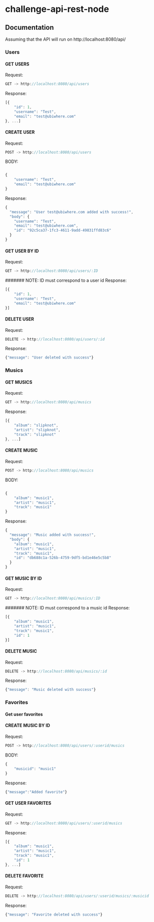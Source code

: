 # challenge-api-rest-node

## Documentation
Assuming that the API will run on http://localhost:8080/api/
### Users

#### GET USERS
Request: 
``` javascript
GET -> http://localhost:8080/api/users
```

Response: 
``` javascript
[{
    "id": 1,
    "username": "Test",
    "email": "test@ubiwhere.com"
}, ...]
```


#### CREATE USER
Request: 
``` javascript
POST -> http://localhost:8080/api/users
```
BODY:
``` javascript

{
    "username": "Test",
    "email": "test@ubiwhere.com"
}

```
Response: 
``` javascript
{
  "message": "User test@ubiwhere.com added with success!",
  "body": {
    "username": "Test",
    "email": "test@ubiwhere.com",
    "id": "92c5ca37-1fc3-4611-9add-49831ffd83c6"
  }
}
```

#### GET USER BY ID

Request: 
``` javascript
GET -> http://localhost:8080/api/users/:ID
```
####### NOTE: ID must correspond to a user id
Response: 
``` javascript
[{
    "id": 1,
    "username": "Test",
    "email": "test@ubiwhere.com"
}]
```
#### DELETE USER 

Request: 
``` javascript
DELETE -> http://localhost:8080/api/users/:id
```

Response: 
``` javascript
{"message": "User deleted with success"}
```

### Musics
#### GET MUSICS
Request: 
``` javascript
GET -> http://localhost:8080/api/musics
```

Response: 
``` javascript
[{
    "album": "slipknot",
    "artist": "slipknot",
    "track": "slipknot"
}, ...]
```


#### CREATE  MUSIC
Request: 
``` javascript
POST -> http://localhost:8080/api/musics
```
BODY:
``` javascript

{
    "album": "music1",
    "artist": "music1",
    "track": "music1"
}

```
Response: 
``` javascript
{
  "message": "Music added with success!",
  "body": {
    "album": "music1",
    "artist": "music1",
    "track": "music1",
    "id": "db688c1a-526b-4759-9df5-bd1e46e5c5b8"
  }
}
```

#### GET MUSIC BY ID

Request: 
``` javascript
GET -> http://localhost:8080/api/musics/:ID
```
####### NOTE: ID must correspond to a music id
Response: 
``` javascript
[{
    "album": "music1",
    "artist": "music1",
    "track": "music1",
    "id": 1
}]
```

#### DELETE MUSIC 

Request: 
``` javascript
DELETE -> http://localhost:8080/api/musics/:id
```

Response: 
``` javascript
{"message": "Music deleted with success"}
```

### Favorites
#### Get user favorites

#### CREATE MUSIC BY ID

Request: 
``` javascript
POST -> http://localhost:8080/api/users/:userid/musics
```

BODY:
``` javascript
{
    "musicid": "music1"
}
```

Response: 
``` javascript
{"message":"Added favorite"}
```

#### GET USER FAVORITES 

Request: 
``` javascript
GET -> http://localhost:8080/api/users/:userid/musics
```

Response: 
``` javascript
[{
    "album": "music1",
    "artist": "music1",
    "track": "music1",
    "id": 1
}, ...]
```
#### DELETE FAVORITE 

Request: 
``` javascript
DELETE -> http://localhost:8080/api/users/:userid/musics/:musicid
```

Response: 
``` javascript
{"message": "Favorite deleted with success"}
```
